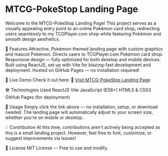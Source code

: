 # MTCG-PokeStop Landing Page
Welcome to the MTCG-PokeStop Landing Page!
This project serves as a visually appealing entry point to an online Pokémon card shop, redirecting users seamlessly to my TCGPlayer.com shop while featuring Pokémon and smooth design aesthetics.

🌟 Features
Attractive, Pokémon-themed landing page with custom graphics and mascot Pokémon.
Directs users to TCGPlayer.com Pokémon card shop.
Responsive design — fully optimized for both desktop and mobile devices.
Built using ReactJS, set up with Vite for blazing-fast development and deployment.
Hosted on GitHub Pages — no installation required!

🚀 Live Demo
Check it out here:
🔗 [Visit MTCG-PokeStop Landing Page](https://themtorres29.github.io/MTCG-PokeStop-Page/)

🛠️ Technologies Used
ReactJS
Vite
JavaScript (ES6+)
HTML5 & CSS3
GitHub Pages (for deployment)

📱 Usage
Simply click the link above — no installation, setup, or download needed.
The landing page will automatically adjust to your screen size, whether you're on mobile or desktop.

💡 Contribution
At this time, contributions aren't actively being accepted as this is a small landing project.
However, feel free to fork, customize, or suggest improvements via Issues!

📄 License
MIT License — Free to use and modify.
